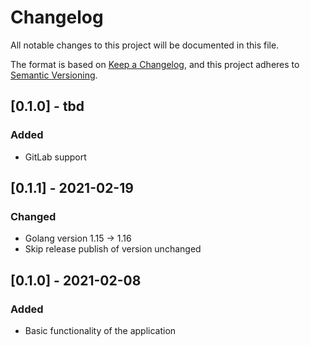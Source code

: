 # Changelog
 All notable changes to this project will be documented in this file.
 
 The format is based on [Keep a Changelog](https://keepachangelog.com/en/1.0.0/),
 and this project adheres to [Semantic Versioning](https://semver.org/spec/v2.0.0.html).
 
  ## [0.1.0] - tbd
  ### Added
  - GitLab support
 
 ## [0.1.1] - 2021-02-19
 ### Changed
  - Golang version 1.15 -> 1.16
  - Skip release publish of version unchanged
 
 ## [0.1.0] - 2021-02-08
 ### Added
 - Basic functionality of the application